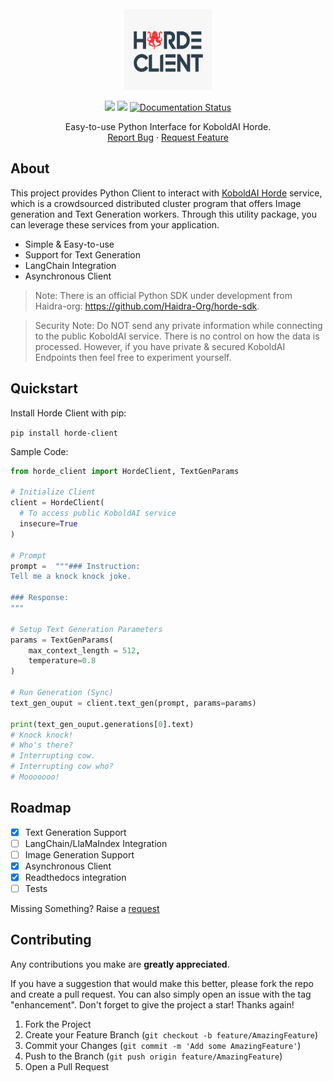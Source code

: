 

<!-- PROJECT LOGO -->
<br />
<div align="center">
  <a href="https://github.com/rahuldshetty/horde-client">
    <img src="https://raw.githubusercontent.com/rahuldshetty/horde-client/master/images/logo.png" alt="Logo" width="140" height="130">
  </a>

  <!-- <h3 align="center">Horde Client</h3> -->

  <p align="center">
    <a href="https://github.com/badges/shields/graphs/contributors" alt="Contributors">
        <img src="https://img.shields.io/github/contributors/rahuldshetty/horde-client" /></a>
    <a href="https://github.com/badges/shields/pulse" alt="Activity">
        <img src="https://img.shields.io/github/commit-activity/m/rahuldshetty/horde-client" /></a>
    <a href='https://horde-client.readthedocs.io/en/latest/?badge=latest'>
      <img src='https://readthedocs.org/projects/horde-client/badge/?version=latest' alt='Documentation Status' />
    </a>
  </p>

  <p align="center">
    Easy-to-use Python Interface for KoboldAI Horde.
    <!-- <br />
    <a href="#"><strong>Explore the docs »</strong></a>
    <br /> -->
    <br />
    <!-- <a href="#">View Demo</a> -->
    <!-- · -->
    <a href="https://github.com/rahuldshetty/horde-client/issues">Report Bug</a>
    ·
    <a href="https://github.com/rahuldshetty/horde-client/issues">Request Feature</a>
  </p>
</div>

<!-- ABOUT THE PROJECT -->
## About

<!-- [![Product Name Screen Shot][product-screenshot]](https://example.com) -->

This project provides Python Client to interact with [KoboldAI Horde](https://horde.koboldai.net) service, which is a crowdsourced distributed cluster program that offers Image generation and Text Generation workers. Through this utility package, you can leverage these services from your application. 

* Simple & Easy-to-use
* Support for Text Generation
* LangChain Integration 
* Asynchronous Client

> Note: There is an official Python SDK under development from Haidra-org: https://github.com/Haidra-Org/horde-sdk.

> Security Note: Do NOT send any private information while connecting to the public KoboldAI service. There is no control on how the data is processed. However, if you have private & secured KoboldAI Endpoints then feel free to experiment yourself. 

<!-- Installation -->
## Quickstart

Install Horde Client with pip: 

`pip install horde-client`

Sample Code:

```python
from horde_client import HordeClient, TextGenParams

# Initialize Client
client = HordeClient(
  # To access public KoboldAI service
  insecure=True 
)

# Prompt
prompt =  """### Instruction: 
Tell me a knock knock joke.

### Response:
"""

# Setup Text Generation Parameters
params = TextGenParams(
    max_context_length = 512,
    temperature=0.8
)

# Run Generation (Sync)
text_gen_ouput = client.text_gen(prompt, params=params)

print(text_gen_ouput.generations[0].text)
# Knock knock!
# Who's there?
# Interrupting cow.
# Interrupting cow who?
# Mooooooo!
```

<!-- ROADMAP -->
## Roadmap

- [X] Text Generation Support
- [ ] LangChain/LlaMaIndex Integration
- [ ] Image Generation Support
- [X] Asynchronous Client
- [X] Readthedocs integration
- [ ] Tests

Missing Something? Raise a [request](https://github.com/rahuldshetty/horde-client/issues) 

<!-- CONTRIBUTING -->
## Contributing

Any contributions you make are **greatly appreciated**.

If you have a suggestion that would make this better, please fork the repo and create a pull request. You can also simply open an issue with the tag "enhancement".
Don't forget to give the project a star! Thanks again!

1. Fork the Project
2. Create your Feature Branch (`git checkout -b feature/AmazingFeature`)
3. Commit your Changes (`git commit -m 'Add some AmazingFeature'`)
4. Push to the Branch (`git push origin feature/AmazingFeature`)
5. Open a Pull Request

